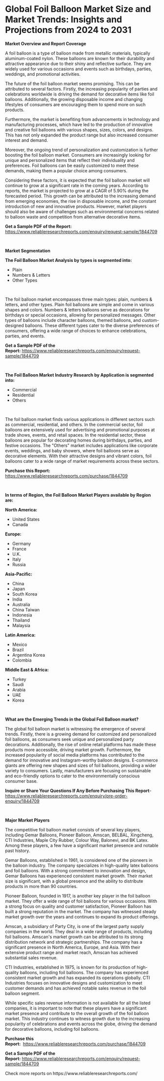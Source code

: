 <p><h1>Global Foil Balloon Market Size and Market Trends: Insights and Projections from 2024 to 2031</h1></p><p><strong>Market Overview and Report Coverage</strong></p>
<p><p>A foil balloon is a type of balloon made from metallic materials, typically aluminum-coated nylon. These balloons are known for their durability and attractive appearance due to their shiny and reflective surface. They are widely used for various occasions and events such as birthdays, parties, weddings, and promotional activities.</p><p>The future of the foil balloon market seems promising. This can be attributed to several factors. Firstly, the increasing popularity of parties and celebrations worldwide is driving the demand for decorative items like foil balloons. Additionally, the growing disposable income and changing lifestyles of consumers are encouraging them to spend more on such products.</p><p>Furthermore, the market is benefiting from advancements in technology and manufacturing processes, which have led to the production of innovative and creative foil balloons with various shapes, sizes, colors, and designs. This has not only expanded the product range but also increased consumer interest and demand.</p><p>Moreover, the ongoing trend of personalization and customization is further boosting the foil balloon market. Consumers are increasingly looking for unique and personalized items that reflect their individuality and preferences. Foil balloons can be easily customized to meet these demands, making them a popular choice among consumers.</p><p>Considering these factors, it is expected that the foil balloon market will continue to grow at a significant rate in the coming years. According to reports, the market is projected to grow at a CAGR of 5.90% during the forecasted period. This growth can be attributed to the increasing demand from emerging economies, the rise in disposable income, and the constant introduction of new and innovative products. However, market players should also be aware of challenges such as environmental concerns related to balloon waste and competition from alternative decorative items.</p></p>
<p><strong>Get a Sample PDF of the Report:</strong> <a href="https://www.reliableresearchreports.com/enquiry/request-sample/1844709">https://www.reliableresearchreports.com/enquiry/request-sample/1844709</a></p>
<p>&nbsp;</p>
<p><strong>Market Segmentation</strong></p>
<p><strong>The Foil Balloon Market Analysis by types is segmented into:</strong></p>
<p><ul><li>Plain</li><li>Numbers & Letters</li><li>Other Types</li></ul></p>
<p>&nbsp;</p>
<p><p>The foil balloon market encompasses three main types: plain, numbers & letters, and other types. Plain foil balloons are simple and come in various shapes and colors. Numbers & letters balloons serve as decorations for birthdays or special occasions, allowing for personalized messages. Other types of balloons include character balloons, themed balloons, and custom-designed balloons. These different types cater to the diverse preferences of consumers, offering a wide range of choices to enhance celebrations, parties, and events.</p></p>
<p><strong>Get a Sample PDF of the Report:</strong>&nbsp;<a href="https://www.reliableresearchreports.com/enquiry/request-sample/1844709">https://www.reliableresearchreports.com/enquiry/request-sample/1844709</a></p>
<p>&nbsp;</p>
<p><strong>The Foil Balloon Market Industry Research by Application is segmented into:</strong></p>
<p><ul><li>Commercial</li><li>Residential</li><li>Others</li></ul></p>
<p>&nbsp;</p>
<p><p>The foil balloon market finds various applications in different sectors such as commercial, residential, and others. In the commercial sector, foil balloons are extensively used for advertising and promotional purposes at trade shows, events, and retail spaces. In the residential sector, these balloons are popular for decorating homes during birthdays, parties, and festive occasions. The "Others" market includes applications like corporate events, weddings, and baby showers, where foil balloons serve as decorative elements. With their attractive designs and vibrant colors, foil balloons cater to a wide range of market requirements across these sectors.</p></p>
<p><strong>Purchase this Report:</strong>&nbsp; <a href="https://www.reliableresearchreports.com/purchase/1844709">https://www.reliableresearchreports.com/purchase/1844709</a></p>
<p>&nbsp;</p>
<p><strong>In terms of Region, the Foil Balloon Market Players available by Region are:</strong></p>
<p>
    <p> <strong> North America: </strong>
        <ul>
            <li>United States</li>
            <li>Canada</li>
        </ul>
        </p> 
    <p> <strong> Europe: </strong>
        <ul>
            <li>Germany</li>
            <li>France</li>
            <li>U.K.</li>
            <li>Italy</li>
            <li>Russia</li>
        </ul>
        </p> 
    <p> <strong> Asia-Pacific: </strong>
        <ul>
            <li>China</li>
            <li>Japan</li>
            <li>South Korea</li>
            <li>India</li>
            <li>Australia</li>
            <li>China Taiwan</li>
            <li>Indonesia</li>
            <li>Thailand</li>
            <li>Malaysia</li>
        </ul>
        </p> 
    <p> <strong> Latin America: </strong>
        <ul>
            <li>Mexico</li>
            <li>Brazil</li>
            <li>Argentina Korea</li>
            <li>Colombia</li>
        </ul>
        </p> 
    <p> <strong> Middle East & Africa: </strong>
        <ul>
            <li>Turkey</li>
            <li>Saudi</li>
            <li>Arabia</li>
            <li>UAE</li>
            <li>Korea</li>
        </ul>
    </p>
    </p>
<p>&nbsp;</p>
<p><strong>What are the Emerging Trends in the Global Foil Balloon market?</strong></p>
<p><p>The global foil balloon market is witnessing the emergence of several trends. Firstly, there is a growing demand for customized and personalized foil balloons, as consumers seek unique and personalized party decorations. Additionally, the rise of online retail platforms has made these products more accessible, driving market growth. Furthermore, the increased popularity of social media platforms has contributed to the demand for innovative and Instagram-worthy balloon designs. E-commerce giants are offering new shapes and sizes of foil balloons, providing a wider variety to consumers. Lastly, manufacturers are focusing on sustainable and eco-friendly options to cater to the environmentally conscious consumer base.</p></p>
<p><strong>Inquire or Share Your Questions If Any Before Purchasing This Report</strong>- <a href="https://www.reliableresearchreports.com/enquiry/pre-order-enquiry/1844709">https://www.reliableresearchreports.com/enquiry/pre-order-enquiry/1844709</a></p>
<p>&nbsp;</p>
<p><strong>Major Market Players</strong></p>
<p><p>The competitive foil balloon market consists of several key players, including Gemar Balloons, Pioneer Balloon, Amscan, BELBAL, Xingcheng, CTI Industries, Maple City Rubber, Colour Way, Balonevi, and BK Latex. Among these players, a few have a significant market presence and notable past history.</p><p>Gemar Balloons, established in 1961, is considered one of the pioneers in the balloon industry. The company specializes in high-quality latex balloons and foil balloons. With a strong commitment to innovation and design, Gemar Balloons has experienced consistent market growth. Their market size is significant, with a global presence and the ability to distribute products in more than 90 countries.</p><p>Pioneer Balloon, founded in 1917, is another key player in the foil balloon market. They offer a wide range of foil balloons for various occasions. With a strong focus on quality and customer satisfaction, Pioneer Balloon has built a strong reputation in the market. The company has witnessed steady market growth over the years and continues to expand its product offerings.</p><p>Amscan, a subsidiary of Party City, is one of the largest party supply companies in the world. They deal in a wide range of products, including foil balloons. Amscan's market growth can be attributed to its strong distribution network and strategic partnerships. The company has a significant presence in North America, Europe, and Asia. With their extensive product range and market reach, Amscan has achieved substantial sales revenue.</p><p>CTI Industries, established in 1975, is known for its production of high-quality balloons, including foil balloons. The company has experienced consistent market growth and has expanded its operations globally. CTI Industries focuses on innovative designs and customization to meet customer demands and has achieved notable sales revenue in the foil balloon segment.</p><p>While specific sales revenue information is not available for all the listed companies, it is important to note that these players have a significant market presence and contribute to the overall growth of the foil balloon market. This industry continues to witness growth due to the increasing popularity of celebrations and events across the globe, driving the demand for decorative balloons, including foil balloons.</p></p>
<p><strong>Purchase this Report:</strong>&nbsp;&nbsp;<a href="https://www.reliableresearchreports.com/purchase/1844709">https://www.reliableresearchreports.com/purchase/1844709</a></p>
<p></p>
<p><strong>Get a Sample PDF of the Report:</strong>&nbsp;<a href="https://www.reliableresearchreports.com/enquiry/request-sample/1844709">https://www.reliableresearchreports.com/enquiry/request-sample/1844709</a></p>
<p>Check more reports on https://www.reliableresearchreports.com/</p>